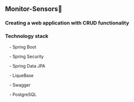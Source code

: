 <h2>Monitor-Sensors&#128196</h2>
<h3>Creating a web application with CRUD functionality</h3>
<h3>Technology stack</h3>
    <p>&emsp;- Spring Boot</p>
    <p>&emsp;- Spring Security</p>
    <p>&emsp;- Spring Data JPA</p>
    <p>&emsp;- LiqueBase</p>
    <p>&emsp;- Swagger</p>
    <p>&emsp;- PostgreSQL</p>

